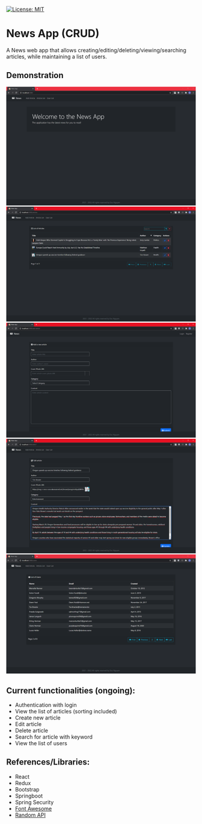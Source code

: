 [![License: MIT](https://img.shields.io/badge/License-MIT-yellow.svg)](https://opensource.org/licenses/MIT)

# News App (CRUD)

A News web app that allows creating/editing/deleting/viewing/searching articles, while maintaining a list of users.

## Demonstration

<img src="https://github.com/minhducubc97/News-App/blob/master/img/Home.PNG?raw=true">
<img src="https://github.com/minhducubc97/News-App/blob/master/img/Articles.PNG?raw=true">
<img src="https://github.com/minhducubc97/News-App/blob/master/img/AddArticle.PNG?raw=true">
<img src="https://github.com/minhducubc97/News-App/blob/master/img/EditArticle.PNG?raw=true">
<img src="https://github.com/minhducubc97/News-App/blob/master/img/Users.PNG?raw=true">

## Current functionalities (ongoing):

- Authentication with login
- View the list of articles (sorting included)
- Create new article
- Edit article
- Delete article
- Search for article with keyword 
- View the list of users

## References/Libraries:

- React
- Redux
- Bootstrap
- Springboot
- Spring Security
- [Font Awesome](https://github.com/FortAwesome/Font-Awesome)
- [Random API](https://randomapi.com/)